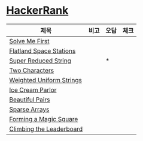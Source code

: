 # [HackerRank](https://www.hackerrank.com/dashboard)

|제목|비고|오답|체크|
|---|---|---|---|
|[Solve Me First](./log/Solve%20Me%20First.md)||||
|[Flatland Space Stations](./log/Flatland%20Space%20Stations.md)||||
|[Super Reduced String](./log/Super%20Reduced%20String.md)||\*||
|[Two Characters](./log/Two%20Characters.md)||||
|[Weighted Uniform Strings](./log/Weighted%20Uniform%20Strings.md)||||
|[Ice Cream Parlor](./log/Ice%20Cream%20Parlor.md)||||
|[Beautiful Pairs](./log/Beautiful%20Pairs.md)||||
|[Sparse Arrays](./log/Sparse%20Arrays.md)||||
|[Forming a Magic Square](./log/Forming%20a%20Magic%20Square.md)||||
|[Climbing the Leaderboard](./log/Climbing%20the%20Leaderboard.md)||||

